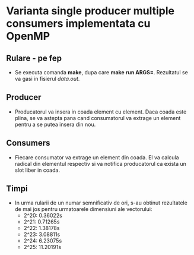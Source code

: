 # Varianta single producer multiple consumers implementata cu OpenMP

## Rulare - pe fep
* Se executa comanda **make**, dupa care **make run ARGS=<dim>**. Rezultatul se va gasi in fisierul *data.out*.

## Producer
* Producatorul va insera in coada element cu element. Daca coada este plina, se va astepta pana cand consumatorul va extrage un element pentru a se putea insera din nou.

## Consumers
* Fiecare consumator va extrage un element din coada. El va calcula radical din elementul respectiv si va notifica producatorul ca exista un slot liber in coada.

## Timpi
* In urma rularii de un numar semnificativ de ori, s-au obtinut rezultatele de mai jos pentru urmatoarele dimensiuni ale vectorului:
    * 2^20: 0.36022s
    * 2^21: 0.71265s
    * 2^22: 1.38178s
    * 2^23: 3.08811s
    * 2^24: 6.23075s
    * 2^25: 11.20191s
    